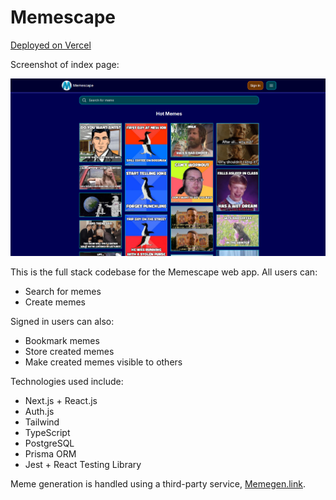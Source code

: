 # Memescape

[Deployed on Vercel](https://memescape.vercel.app/)

Screenshot of index page:

![Memescape's index page](/documentation/index-page.png?raw=true)

This is the full stack codebase for the Memescape web app. All users can:
- Search for memes
- Create memes

Signed in users can also:
- Bookmark memes
- Store created memes
- Make created memes visible to others

Technologies used include:
- Next.js + React.js
- Auth.js
- Tailwind
- TypeScript
- PostgreSQL
- Prisma ORM
- Jest + React Testing Library

Meme generation is handled using a third-party service, [Memegen.link](https://memegen.link/).
